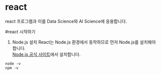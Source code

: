 # react
react 프로그램과 이를 Data Science와 AI Science에 응용합니다.

#react 시작하기    
1. Node.js 설치
React는 Node.js 환경에서 동작하므로 먼저 Node.js를 설치해야 합니다.    
[Node.js 공식 사이트](https://nodejs.org/en)에서 설치합니다.
```
node -v
npm -v
```

